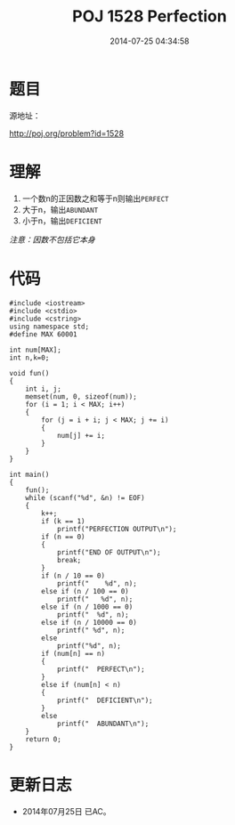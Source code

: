 ﻿---
title: POJ 1528 Perfection
date: 2014-07-25 04:34:58
categories: Exercise
toc: true
---
# 题目
源地址：

http://poj.org/problem?id=1528

# 理解
1. 一个数n的正因数之和等于n则输出`PERFECT`
2. 大于n，输出`ABUNDANT`
3. 小于n，输出`DEFICIENT`

*注意：因数不包括它本身*

<!-- more -->

# 代码

```
#include <iostream>
#include <cstdio>
#include <cstring>
using namespace std;
#define MAX 60001

int num[MAX];
int n,k=0;

void fun()
{
    int i, j;
    memset(num, 0, sizeof(num));
    for (i = 1; i < MAX; i++)
    {
        for (j = i + i; j < MAX; j += i)
        {
            num[j] += i;
        }
    }
}

int main()
{
    fun();
    while (scanf("%d", &n) != EOF)
    {
        k++;
        if (k == 1)
            printf("PERFECTION OUTPUT\n");
        if (n == 0)
        {
            printf("END OF OUTPUT\n");
            break;
        }
        if (n / 10 == 0)
            printf("    %d", n);
        else if (n / 100 == 0)
            printf("   %d", n);
        else if (n / 1000 == 0)
            printf("  %d", n);
        else if (n / 10000 == 0)
            printf(" %d", n);
        else
            printf("%d", n);
        if (num[n] == n)
        {
            printf("  PERFECT\n");
        }
        else if (num[n] < n)
        {
            printf("  DEFICIENT\n");
        }
        else
            printf("  ABUNDANT\n");
    }
    return 0;
}

```

# 更新日志
- 2014年07月25日 已AC。